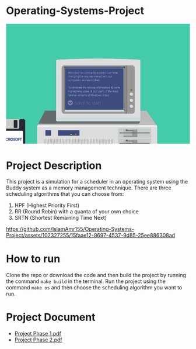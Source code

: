 # Operating-Systems-Project

<div align="center"><img src="./Media/c33f654f78cfd54 (1).gif"></div>

# Project Description
This project is a simulation for a scheduler in an operating system using the Buddy system as a memory management technique. There are three scheduling algorithms that you can choose from:

1. HPF (Highest Priority First)
2. RR (Round Robin) with a quanta of your own choice
3. SRTN (Shortest Remaining Time Next)

https://github.com/IslamAmr155/Operating-Systems-Project/assets/102327255/15faae12-9697-4537-9d85-25ee886308ad

# How to run
Clone the repo or download the code and then build the project by running the command `make build` in the terminal. Run the project using the command `make os` and then choose the scheduling algorithm you want to run.

# Project Document
* [Project Phase 1.pdf](https://github.com/IslamAmr155/Operating-Systems-Project/files/14058477/Project.Phase.1.pdf)
* [Project Phase 2.pdf](https://github.com/IslamAmr155/Operating-Systems-Project/files/14058482/Project.Phase.2.pdf)
